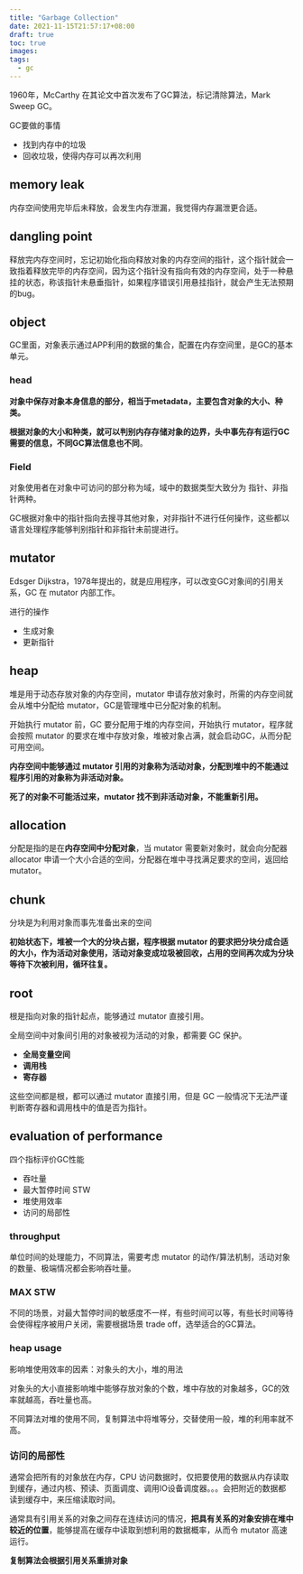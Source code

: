 ```yaml
---
title: "Garbage Collection"
date: 2021-11-15T21:57:17+08:00
draft: true
toc: true
images:
tags: 
  - gc
---
```


1960年，McCarthy 在其论文中首次发布了GC算法，标记清除算法，Mark Sweep GC。

GC要做的事情

- 找到内存中的垃圾
- 回收垃圾，使得内存可以再次利用

## memory leak

内存空间使用完毕后未释放，会发生内存泄漏，我觉得内存漏泄更合适。

## dangling point

释放完内存空间时，忘记初始化指向释放对象的内存空间的指针，这个指针就会一致指着释放完毕的内存空间，因为这个指针没有指向有效的内存空间，处于一种悬挂的状态，称该指针未悬垂指针，如果程序错误引用悬挂指针，就会产生无法预期的bug。

## object

GC里面，对象表示通过APP利用的数据的集合，配置在内存空间里，是GC的基本单元。

### head

**对象中保存对象本身信息的部分，相当于metadata，主要包含对象的大小、种类。**

**根据对象的大小和种类，就可以判别内存存储对象的边界，头中事先存有运行GC需要的信息，不同GC算法信息也不同**。

### Field

对象使用者在对象中可访问的部分称为域，域中的数据类型大致分为 指针、非指针两种。

GC根据对象中的指针指向去搜寻其他对象，对非指针不进行任何操作，这些都以语言处理程序能够判别指针和非指针未前提进行。

## mutator

Edsger Dijkstra，1978年提出的，就是应用程序，可以改变GC对象间的引用关系，GC 在 mutator 内部工作。

进行的操作

- 生成对象
- 更新指针

## heap

堆是用于动态存放对象的内存空间，mutator 申请存放对象时，所需的内存空间就会从堆中分配给 mutator，GC是管理堆中已分配对象的机制。

开始执行 mutator 前，GC 要分配用于堆的内存空间，开始执行 mutator，程序就会按照 mutator 的要求在堆中存放对象，堆被对象占满，就会启动GC，从而分配可用空间。



**内存空间中能够通过 mutator 引用的对象称为活动对象，分配到堆中的不能通过程序引用的对象称为非活动对象。**

**死了的对象不可能活过来，mutator 找不到非活动对象，不能重新引用。**

## allocation

分配是指的是在**内存空间中分配对象**，当 mutator 需要新对象时，就会向分配器 allocator 申请一个大小合适的空间，分配器在堆中寻找满足要求的空间，返回给 mutator。

## chunk

分块是为利用对象而事先准备出来的空间

**初始状态下，堆被一个大的分块占据，程序根据 mutator 的要求把分块分成合适的大小，作为活动对象使用，活动对象变成垃圾被回收，占用的空间再次成为分块等待下次被利用，循环往复。**

## root

根是指向对象的指针起点，能够通过 mutator 直接引用。

全局空间中对象间引用的对象被视为活动的对象，都需要 GC 保护。

- **全局变量空间**
- **调用栈**
- **寄存器**

这些空间都是根，都可以通过 mutator 直接引用，但是 GC 一般情况下无法严谨判断寄存器和调用栈中的值是否为指针。

## evaluation of performance

四个指标评价GC性能

- 吞吐量
- 最大暂停时间 STW
- 堆使用效率
- 访问的局部性

### throughput

单位时间的处理能力，不同算法，需要考虑 mutator 的动作/算法机制，活动对象的数量、极端情况都会影响吞吐量。

### MAX STW

不同的场景，对最大暂停时间的敏感度不一样，有些时间可以等，有些长时间等待会使得程序被用户关闭，需要根据场景 trade off，选举适合的GC算法。

### heap usage

影响堆使用效率的因素：对象头的大小，堆的用法

对象头的大小直接影响堆中能够存放对象的个数，堆中存放的对象越多，GC的效率就越高，吞吐量也高。

不同算法对堆的使用不同，复制算法中将堆等分，交替使用一般，堆的利用率就不高。

### 访问的局部性

通常会把所有的对象放在内存，CPU 访问数据时，仅把要使用的数据从内存读取到缓存，通过内核、预读、页面调度、调用IO设备调度器。。。会把附近的数据都读到缓存中，来压缩读取时间。

通常具有引用关系的对象之间存在连续访问的情况，**把具有关系的对象安排在堆中较近的位置**，能够提高在缓存中读取到想利用的数据概率，从而令 mutator 高速运行。

**复制算法会根据引用关系重排对象**

